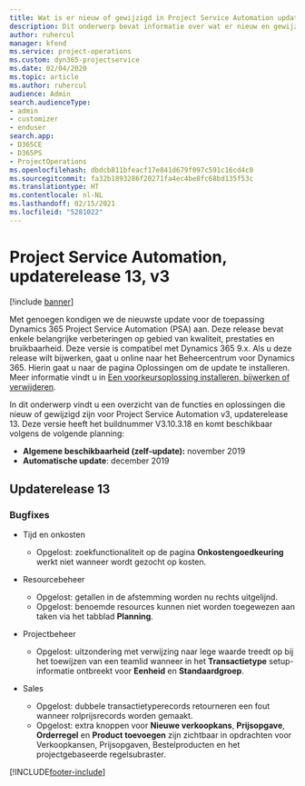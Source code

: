 ```yaml
---
title: Wat is er nieuw of gewijzigd in Project Service Automation updaterelease 13, v3
description: Dit onderwerp bevat informatie over wat er nieuw en gewijzigd is in Project Service Automation updaterelease 13, v3.
author: ruhercul
manager: kfend
ms.service: project-operations
ms.custom: dyn365-projectservice
ms.date: 02/04/2020
ms.topic: article
ms.author: ruhercul
audience: Admin
search.audienceType:
- admin
- customizer
- enduser
search.app:
- D365CE
- D365PS
- ProjectOperations
ms.openlocfilehash: dbdcb811bfeacf17e841d679f097c591c16cd4c0
ms.sourcegitcommit: fa32b1893286f20271fa4ec4be8fc68bd135f53c
ms.translationtype: HT
ms.contentlocale: nl-NL
ms.lasthandoff: 02/15/2021
ms.locfileid: "5281022"
---
```

# <a name="project-service-automation-update-release-13-v3"></a>Project Service Automation, updaterelease 13, v3

[!include [banner](../includes/psa-now-project-operations.md)]

Met genoegen kondigen we de nieuwste update voor de toepassing Dynamics 365 Project Service Automation (PSA) aan. Deze release bevat enkele belangrijke verbeteringen op gebied van kwaliteit, prestaties en bruikbaarheid. Deze versie is compatibel met Dynamics 365 9.x. Als u deze release wilt bijwerken, gaat u online naar het Beheercentrum voor Dynamics 365. Hierin gaat u naar de pagina Oplossingen om de update te installeren. Meer informatie vindt u in [Een voorkeursoplossing installeren, bijwerken of verwijderen](https://docs.microsoft.com/power-platform/admin/install-remove-preferred-solution).

In dit onderwerp vindt u een overzicht van de functies en oplossingen die nieuw of gewijzigd zijn voor Project Service Automation v3, updaterelease 13. Deze versie heeft het buildnummer V3.10.3.18 en komt beschikbaar volgens de volgende planning:

- **Algemene beschikbaarheid (zelf-update):** november 2019
- **Automatische update**: december 2019


## <a name="update-release-13"></a>Updaterelease 13 

### <a name="bug-fixes"></a>Bugfixes

- Tijd en onkosten

     - Opgelost: zoekfunctionaliteit op de pagina **Onkostengoedkeuring** werkt niet wanneer wordt gezocht op kosten.

- Resourcebeheer

     - Opgelost: getallen in de afstemming worden nu rechts uitgelijnd.
     - Opgelost: benoemde resources kunnen niet worden toegewezen aan taken via het tabblad **Planning**.

- Projectbeheer

     - Opgelost: uitzondering met verwijzing naar lege waarde treedt op bij het toewijzen van een teamlid wanneer in het **Transactietype** setup-informatie ontbreekt voor **Eenheid** en **Standaardgroep**.

- Sales

     - Opgelost: dubbele transactietyperecords retourneren een fout wanneer rolprijsrecords worden gemaakt.
     - Opgelost: extra knoppen voor **Nieuwe verkoopkans**, **Prijsopgave**, **Orderregel** en **Product toevoegen** zijn zichtbaar in opdrachten voor Verkoopkansen, Prijsopgaven, Bestelproducten en het projectgebaseerde regelsubraster.




[!INCLUDE[footer-include](../includes/footer-banner.md)]